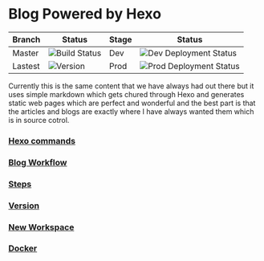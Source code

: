 # Blog Powered by Hexo

|Branch|Status|Stage|Status|
|-----|------|------|------|
|Master|![Build Status](https://donald.visualstudio.com/T3WInc/_apis/build/status/Applications/Blog?branchName=master)|Dev|![Dev Deployment Status](https://donald.vsrm.visualstudio.com/_apis/public/Release/badge/782a3910-7e8d-44b6-96e4-945daa083473/5/10)|
|Lastest|![Version](https://msdtlvm967694675.blob.core.windows.net/badges/blog.svg)|Prod|![Prod Deployment Status](https://donald.vsrm.visualstudio.com/_apis/public/Release/badge/782a3910-7e8d-44b6-96e4-945daa083473/5/11)|


Currently this is the same content that we have always had out there but it uses simple markdown which gets chured through Hexo and generates static web pages which are perfect and wonderful and the best part 
is that the articles and blogs are exactly where I have always wanted them which is in source cotrol.

### [Hexo commands](docs/commands.md)
### [Blog Workflow](docs/workflow.md)
### [Steps](docs/steps.md)
### [Version](docs/version.md)
### [New Workspace](docs/startingnewworkspace.md)
### [Docker](docs/docker.md)
